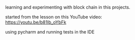 learning and experimenting with block chain in this projects.

started from the lesson on this YouTube video: https://youtu.be/b81Ib_oYbFk

using pycharm and running tests in the IDE
